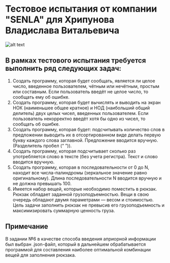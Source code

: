 # Тестовое испытания от компании "SENLA" для Хрипунова Владислава Витальевича
![alt text](https://senlainc.com/wp-content/themes/senla-theme/img/logo_header.svg)

## В рамках тестового испытания требуется выполнить ряд следующих задач:
1. Создать программу, которая будет сообщать, является ли целое число, введенное пользователем, чётным или нечётным, простым или составным.  Если пользователь введёт не целое число, то сообщать ему об ошибке. 
2. Создать программу, которая будет вычислять и выводить на экран НОК (наименьшее общее кратное) и НОД (наибольший общий делитель) двух целых чисел, введенных пользователем. 
Если пользователь некорректно введёт хотя бы одно из чисел, то сообщать об ошибке.
3. Создать программу, которая будет:
подсчитывать количество слов в предложении
выводить их в отсортированном виде 
делать первую букву каждого слова заглавной. 
Предложение вводится вручную. (Разделитель пробел (“ ”)).
4. Создать программу, которая подсчитывает сколько раз употребляется слово в тексте (без учета регистра). 
Текст и слово вводится вручную.
5. Создать программу, которая в последовательности от 0 до N, находит все числа-палиндромы (зеркальное значение равно оригинальному). Длина последовательности N вводится вручную и не должна превышать 100.
6. Имеется набор вещей, которые необходимо поместить в рюкзак. Рюкзак обладает заданной грузоподъемностью. Вещи в свою очередь обладают двумя параметрами — весом и стоимостью. Цель задачи заполнить рюкзак не превысив его грузоподъемность и максимизировать суммарную ценность груза.
## Примечание
В задании №6 в качестве способа введения априорной информации был выбран .json-файл, который в дальнейшем обрабатывается программой для составления наиболее оптимальной комбинации вещей для заполнения рюкзака.
